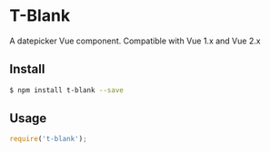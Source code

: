 # T-Blank

A datepicker Vue component. Compatible with Vue 1.x and Vue 2.x

## Install

``` bash
$ npm install t-blank --save
```

## Usage

``` javascript
require('t-blank');
```
